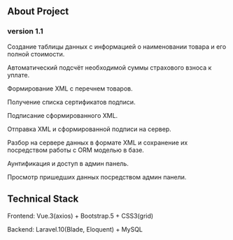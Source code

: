 ## About Project 
### version 1.1

<p>Создание таблицы данных с информацией о наименовании товара и его полной стоимости.</p>
<p>Автоматический подсчёт необходимой суммы страхового взноса к уплате.</p>
<p>Формирование XML с перечнем товаров.</p>
<p>Получение списка сертификатов подписи.</p>
<p>Подписание сформированного XML.</p>
<p>Отправка XML и сформированной подписи на сервер.</p>
<p>Разбор на сервере данных в формате XML и сохранение их посредством работы с ORM моделью в базe.</p>
<p>Аунтификация и доступ в админ панель.</p>
<p>Просмотр пришедших данных посредством админ панели.</p>

## Technical Stack

<p>Frontend: Vue.3(axios) + Bootstrap.5 + CSS3(grid)</p>

<p>Backend: Laravel.10(Blade, Eloquent) + MySQL</p>
